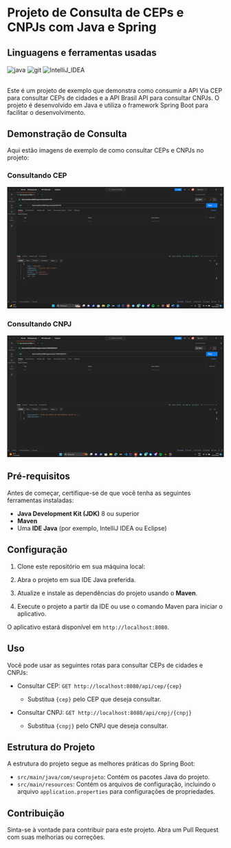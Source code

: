 # Projeto de Consulta de CEPs e CNPJs com Java e Spring

## Linguagens e ferramentas  usadas
<div >
     <img align="center" alt="java" src="https://img.shields.io/badge/Java-ED8B00?style=for-the-badge&logo=java&logoColor=white">
     <img align="center" alt="git" src="https://img.shields.io/badge/GIT-E44C30?style=for-the-badge&logo=git&logoColor=white">
     <img align="center" alt="IntelliJ_IDEA" src="https://img.shields.io/badge/IntelliJ_IDEA-000000.svg?style=for-the-badge&logo=intellij-idea&logoColor=white">
</div><br>


Este é um projeto de exemplo que demonstra como consumir a API Via CEP para consultar CEPs de cidades e a API Brasil API para consultar CNPJs. O projeto é desenvolvido em Java e utiliza o framework Spring Boot para facilitar o desenvolvimento.

## Demonstração de Consulta

Aqui estão imagens de exemplo de como consultar CEPs e CNPJs no projeto:

### Consultando CEP

![Exemplo de Consulta de CEP](https://github.com/Marcos-Gabriell/java-api-consulta/blob/master/Desktop%20Screenshot%202023.10.03%20-%2021.06.06.71.png)

### Consultando CNPJ

![Exemplo de Consulta de CNPJ](https://github.com/Marcos-Gabriell/java-api-consulta/blob/master/Desktop%20Screenshot%202023.10.04%20-%2016.22.59.41.png)

## Pré-requisitos

Antes de começar, certifique-se de que você tenha as seguintes ferramentas instaladas:

- **Java Development Kit (JDK)** 8 ou superior
- **Maven**
- Uma **IDE Java** (por exemplo, IntelliJ IDEA ou Eclipse)

## Configuração

1. Clone este repositório em sua máquina local:

2. Abra o projeto em sua IDE Java preferida.

3. Atualize e instale as dependências do projeto usando o **Maven**.

4. Execute o projeto a partir da IDE ou use o comando Maven para iniciar o aplicativo.


O aplicativo estará disponível em `http://localhost:8080`.

## Uso

Você pode usar as seguintes rotas para consultar CEPs de cidades e CNPJs:

- Consultar CEP: `GET http://localhost:8080/api/cep/{cep}`
  - Substitua `{cep}` pelo CEP que deseja consultar.

- Consultar CNPJ: `GET http://localhost:8080/api/cnpj/{cnpj}`
  - Substitua `{cnpj}` pelo CNPJ que deseja consultar.

## Estrutura do Projeto

A estrutura do projeto segue as melhores práticas do Spring Boot:

- `src/main/java/com/seuprojeto`: Contém os pacotes Java do projeto.
- `src/main/resources`: Contém os arquivos de configuração, incluindo o arquivo `application.properties` para configurações de propriedades.

## Contribuição

Sinta-se à vontade para contribuir para este projeto. Abra um Pull Request com suas melhorias ou correções.

